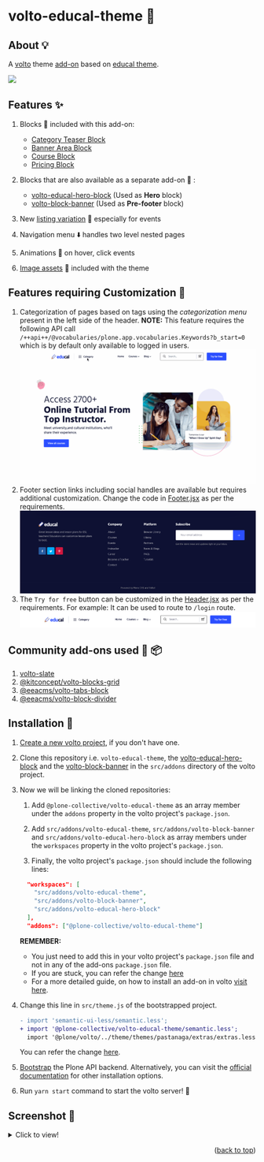 <a name="readme-top"></a>

# volto-educal-theme 🎨

## About 💡

A [volto](https://plone.org/what-is-plone/volto) theme [add-on](https://6.dev-docs.plone.org/volto/addons/index.html) based on [educal theme](https://themeforest.net/item/educal-online-learning-and-education-vue-js-template/37099827).

![](/assets/github/preview.gif)

## Features ✨

1. Blocks 🧱 included with this add-on:

   - [Category Teaser Block](src/components/Blocks/CategoryTeaser/README.md)
   - [Banner Area Block](src/components/Blocks/BannerAreaBlock/README.md)
   - [Course Block](src/components/Blocks/CourseBlock/README.md)
   - [Pricing Block](src/components/Blocks/PricingBlock/README.md)

1. Blocks that are also available as a separate add-on 🎉 :

   - [volto-educal-hero-block](https://github.com/collective/volto-educal-hero-block) (Used as **Hero** block)
   - [volto-block-banner](https://github.com/collective/volto-block-banner) (Used as **Pre-footer** block)

1. New [listing variation](src/components/Blocks/Listing/README.md) 🔖 especially for events
1. Navigation menu ⬇️ handles two level nested pages
1. Animations 💫 on hover, click events
1. [Image assets](/theme/themes/educal/assets/images/) 🍱 included with the theme

## Features requiring Customization 🔧

1. Categorization of pages based on tags using the _categorization menu_ present in the left side of the header. **NOTE:** This feature requires the following API call `/++api++/@vocabularies/plone.app.vocabularies.Keywords?b_start=0` which is by default only available to logged in users.
   ![](/assets/github/category_menu_preview.gif)
1. Footer section links including social handles are available but requires additional customization. Change the code in [Footer.jsx](src/customizations/components/theme/Footer/Footer.jsx) as per the requirements.
   ![](/assets/github/footer_preview.png)
1. The `Try for free` button can be customized in the [Header.jsx](src/customizations/components/theme/Header/Header.jsx) as per the requirements. For example: It can be used to route to `/login` route.
   ![](/assets/github/header_preview.png)

## Community add-ons used 👥 📦

1. [volto-slate](https://github.com/eea/volto-slate)
1. [@kitconcept/volto-blocks-grid](https://github.com/kitconcept/volto-blocks-grid)
1. [@eeacms/volto-tabs-block](https://github.com/eea/volto-tabs-block)
1. [@eeacms/volto-block-divider](https://github.com/eea/volto-block-divider)

## Installation 🚀

1. [Create a new volto project](https://github.com/plone/volto#create-a-volto-project-using-the-generator), if you don't have one.
1. Clone this repository i.e. `volto-educal-theme`, the [volto-educal-hero-block](https://github.com/collective/volto-educal-hero-block) and the [volto-block-banner](https://github.com/collective/volto-block-banner) in the `src/addons` directory of the volto project.
1. Now we will be linking the cloned repositories:

   1. Add `@plone-collective/volto-educal-theme` as an array member under the `addons` property in the volto project's `package.json`.

   1. Add `src/addons/volto-educal-theme`, `src/addons/volto-block-banner` and `src/addons/volto-educal-hero-block` as array members under the `workspaces` property in the volto project's `package.json`.

   1. Finally, the volto project's `package.json` should include the following lines:

   ```json
     "workspaces": [
       "src/addons/volto-educal-theme",
       "src/addons/volto-block-banner",
       "src/addons/volto-educal-hero-block"
     ],
     "addons": ["@plone-collective/volto-educal-theme"]
   ```

   **REMEMBER:**

   - You just need to add this in your volto project's `package.json` file and not in any of the add-ons `package.json` file.
   - If you are stuck, you can refer the change [here](https://github.com/avimishra18/volto_educal/blob/48328f5551678f26cae02f1bdc6268b2de47ad26/package.json#L40-L47)
   - For a more detailed guide, on how to install an add-on in volto [visit here](https://6.dev-docs.plone.org/volto/addons/index.html#loading-addon-configuration).

1. Change this line in `src/theme.js` of the bootstrapped project.

   ```diff
   - import 'semantic-ui-less/semantic.less';
   + import '@plone-collective/volto-educal-theme/semantic.less';
     import '@plone/volto/../theme/themes/pastanaga/extras/extras.less';
   ```

   You can refer the change [here](https://github.com/avimishra18/volto_educal/blob/main/src/theme.js).

1. [Bootstrap](https://github.com/plone/volto#bootstrap-the-plone-api-backend) the Plone API backend. Alternatively, you can visit the [official documentation](https://docs.plone.org/manage/installing/index.html) for other installation options.
1. Run `yarn start` command to start the volto server! 🍻

## Screenshot 📸

<details>
  <summary> Click to view! </summary>

![image](/assets/github/preview.png)

</details>

<p align="right">(<a href="#readme-top">back to top</a>)</p>
